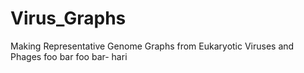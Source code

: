 # Virus_Graphs
Making Representative Genome Graphs from Eukaryotic Viruses and Phages
 foo bar foo bar- hari